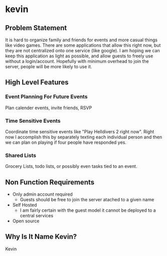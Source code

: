 # kevin

## Problem Statement

It is hard to organize family and friends for events and more casual things like video games. There are some applications that allow this right now, but they are not centralized onto one service (like google). I am hoping we can keep this application as light as possible, and allow guests to freely use without a login/account. Hopefully with minimum overhead to join the server, people will be more likely to use it.

## High Level Features

### Event Planning For Future Events

Plan calender events, invite friends, RSVP

### Time Sensitive Events

Coordinate time sensitive events like "Play Helldivers 2 right now". Right now I accomplish this by separately texting each individual person and then we can plan on playing if four people have responded yes.

### Shared Lists

Grocery Lists, todo lists, or possibly even tasks tied to an event.

## Non Function Requirements

* Only admin account required
  * Guests should be free to join the server atached to a given name
* Self Hosted
  * I am fairly certain with the guest model it cannot be deployed to a central services
* Open source

## Why Is It Name Kevin?

Kevin
